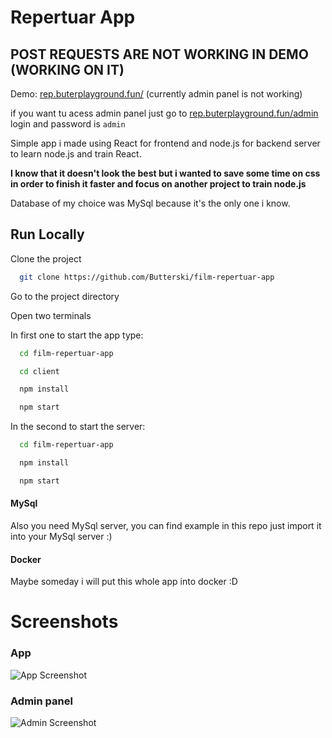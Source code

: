 # Repertuar App

## POST REQUESTS ARE NOT WORKING IN DEMO (WORKING ON IT)

Demo: [rep.buterplayground.fun/](https://rep.buterplayground.fun/) (currently admin panel is not working)


if you want tu acess admin panel just go to [rep.buterplayground.fun/admin](https://rep.buterplayground.fun/admin) login and password is `admin`


Simple app i made using React for frontend and node.js for backend server to learn node.js and train React.

**I know that it doesn't look the best but i wanted to save some time on css in order to finish it faster and focus on another project to train node.js**

Database of my choice was MySql because it's the only one i know.
## Run Locally

Clone the project

```bash
  git clone https://github.com/Butterski/film-repertuar-app
```

Go to the project directory

Open two terminals 

In first one to start the app type:

```bash
  cd film-repertuar-app
```

```bash
  cd client
```
```bash
  npm install
```
```bash
  npm start
```

In the second to start the server:

```bash
  cd film-repertuar-app
```
```bash
  npm install
```
```bash
  npm start
```

#### MySql
Also you need MySql server, you can find example in this repo just import it into your MySql server :)


#### Docker
Maybe someday i will put this whole app into docker :D
# Screenshots

### App
![App Screenshot](https://cdn.discordapp.com/attachments/1039292798261792888/1066130196706627624/image.png)

### Admin panel
![Admin Screenshot](https://cdn.discordapp.com/attachments/1039292798261792888/1066130445428867182/image.png)


